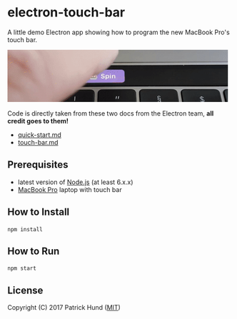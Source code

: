 # electron-touch-bar

A little demo Electron app showing how to program the new MacBook Pro's touch bar.

![touch bar demo in action](touch-bar-demo.gif)

Code is directly taken from these two docs from the Electron team, **all credit goes to them!**

* [quick-start.md](https://github.com/electron/electron/blob/master/docs/tutorial/quick-start.md)
* [touch-bar.md](https://github.com/electron/electron/blob/master/docs/api/touch-bar.md)

## Prerequisites

* latest version of [Node.js](https://nodejs.org/) (at least 6.x.x)
* [MacBook Pro](http://www.apple.com/macbook-pro/) laptop with touch bar

## How to Install

    npm install
    
## How to Run

    npm start

## License

Copyright (C) 2017 Patrick Hund ([MIT](LICENSE))
